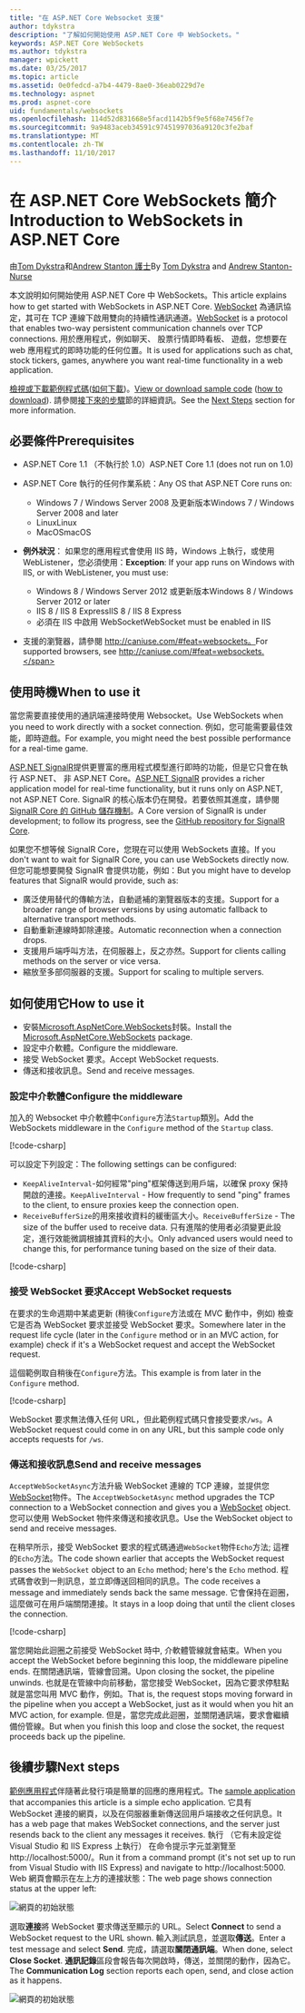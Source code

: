 ```yaml
---
title: "在 ASP.NET Core Websocket 支援"
author: tdykstra
description: "了解如何開始使用 ASP.NET Core 中 WebSockets。"
keywords: ASP.NET Core WebSockets
ms.author: tdykstra
manager: wpickett
ms.date: 03/25/2017
ms.topic: article
ms.assetid: 0e0fedcd-a7b4-4479-8ae0-36eab0229d7e
ms.technology: aspnet
ms.prod: aspnet-core
uid: fundamentals/websockets
ms.openlocfilehash: 114d52d831668e5facd1142b5f9e5f68e7456f7e
ms.sourcegitcommit: 9a9483aceb34591c97451997036a9120c3fe2baf
ms.translationtype: MT
ms.contentlocale: zh-TW
ms.lasthandoff: 11/10/2017
---
```

# <a name="introduction-to-websockets-in-aspnet-core"></a><span data-ttu-id="27c15-104">在 ASP.NET Core WebSockets 簡介</span><span class="sxs-lookup"><span data-stu-id="27c15-104">Introduction to WebSockets in ASP.NET Core</span></span>

<span data-ttu-id="27c15-105">由[Tom Dykstra](https://github.com/tdykstra)和[Andrew Stanton 護士](https://github.com/anurse)</span><span class="sxs-lookup"><span data-stu-id="27c15-105">By [Tom Dykstra](https://github.com/tdykstra) and [Andrew Stanton-Nurse](https://github.com/anurse)</span></span>

<span data-ttu-id="27c15-106">本文說明如何開始使用 ASP.NET Core 中 WebSockets。</span><span class="sxs-lookup"><span data-stu-id="27c15-106">This article explains how to get started with WebSockets in ASP.NET Core.</span></span> <span data-ttu-id="27c15-107">[WebSocket](https://wikipedia.org/wiki/WebSocket) 為通訊協定，其可在 TCP 連線下啟用雙向的持續性通訊通道。</span><span class="sxs-lookup"><span data-stu-id="27c15-107">[WebSocket](https://wikipedia.org/wiki/WebSocket) is a protocol that enables two-way persistent communication channels over TCP connections.</span></span> <span data-ttu-id="27c15-108">用於應用程式，例如聊天、 股票行情即時看板、 遊戲，您想要在 web 應用程式的即時功能的任何位置。</span><span class="sxs-lookup"><span data-stu-id="27c15-108">It is used for applications such as chat, stock tickers, games, anywhere you want real-time functionality in a web application.</span></span>

<span data-ttu-id="27c15-109">[檢視或下載範例程式碼](https://github.com/aspnet/Docs/tree/master/aspnetcore/fundamentals/websockets/sample)([如何下載](xref:tutorials/index#how-to-download-a-sample))。</span><span class="sxs-lookup"><span data-stu-id="27c15-109">[View or download sample code](https://github.com/aspnet/Docs/tree/master/aspnetcore/fundamentals/websockets/sample) ([how to download](xref:tutorials/index#how-to-download-a-sample)).</span></span> <span data-ttu-id="27c15-110">請參閱[接下來的步驟](#next-steps)節的詳細資訊。</span><span class="sxs-lookup"><span data-stu-id="27c15-110">See the [Next Steps](#next-steps) section for more information.</span></span>


## <a name="prerequisites"></a><span data-ttu-id="27c15-111">必要條件</span><span class="sxs-lookup"><span data-stu-id="27c15-111">Prerequisites</span></span>

* <span data-ttu-id="27c15-112">ASP.NET Core 1.1 （不執行於 1.0）</span><span class="sxs-lookup"><span data-stu-id="27c15-112">ASP.NET Core 1.1 (does not run on 1.0)</span></span>
* <span data-ttu-id="27c15-113">ASP.NET Core 執行的任何作業系統：</span><span class="sxs-lookup"><span data-stu-id="27c15-113">Any OS that ASP.NET Core runs on:</span></span>
  
  * <span data-ttu-id="27c15-114">Windows 7 / Windows Server 2008 及更新版本</span><span class="sxs-lookup"><span data-stu-id="27c15-114">Windows 7 / Windows Server 2008 and later</span></span>
  * <span data-ttu-id="27c15-115">Linux</span><span class="sxs-lookup"><span data-stu-id="27c15-115">Linux</span></span>
  * <span data-ttu-id="27c15-116">MacOS</span><span class="sxs-lookup"><span data-stu-id="27c15-116">macOS</span></span>

* <span data-ttu-id="27c15-117">**例外狀況**： 如果您的應用程式會使用 IIS 時，Windows 上執行，或使用 WebListener，您必須使用：</span><span class="sxs-lookup"><span data-stu-id="27c15-117">**Exception**: If your app runs on Windows with IIS, or with WebListener, you must use:</span></span>

  * <span data-ttu-id="27c15-118">Windows 8 / Windows Server 2012 或更新版本</span><span class="sxs-lookup"><span data-stu-id="27c15-118">Windows 8 / Windows Server 2012 or later</span></span>
  * <span data-ttu-id="27c15-119">IIS 8 / IIS 8 Express</span><span class="sxs-lookup"><span data-stu-id="27c15-119">IIS 8 / IIS 8 Express</span></span>
  * <span data-ttu-id="27c15-120">必須在 IIS 中啟用 WebSocket</span><span class="sxs-lookup"><span data-stu-id="27c15-120">WebSocket must be enabled in IIS</span></span>

* <span data-ttu-id="27c15-121">支援的瀏覽器，請參閱 http://caniuse.com/#feat=websockets。</span><span class="sxs-lookup"><span data-stu-id="27c15-121">For supported browsers, see http://caniuse.com/#feat=websockets.</span></span>

## <a name="when-to-use-it"></a><span data-ttu-id="27c15-122">使用時機</span><span class="sxs-lookup"><span data-stu-id="27c15-122">When to use it</span></span>

<span data-ttu-id="27c15-123">當您需要直接使用的通訊端連接時使用 Websocket。</span><span class="sxs-lookup"><span data-stu-id="27c15-123">Use WebSockets when you need to work directly with a socket connection.</span></span> <span data-ttu-id="27c15-124">例如，您可能需要最佳效能，即時遊戲。</span><span class="sxs-lookup"><span data-stu-id="27c15-124">For example, you might need the best possible performance for a real-time game.</span></span>

<span data-ttu-id="27c15-125">[ASP.NET SignalR](https://docs.microsoft.com/aspnet/signalr/overview/getting-started/introduction-to-signalr)提供更豐富的應用程式模型進行即時的功能，但是它只會在執行 ASP.NET、 非 ASP.NET Core。</span><span class="sxs-lookup"><span data-stu-id="27c15-125">[ASP.NET SignalR](https://docs.microsoft.com/aspnet/signalr/overview/getting-started/introduction-to-signalr) provides a richer application model for real-time functionality, but it runs only on ASP.NET, not ASP.NET Core.</span></span> <span data-ttu-id="27c15-126">SignalR 的核心版本仍在開發。若要依照其進度，請參閱[SignalR Core 的 GitHub 儲存機制](https://github.com/aspnet/SignalR)。</span><span class="sxs-lookup"><span data-stu-id="27c15-126">A Core version of SignalR is under development; to follow its progress, see the [GitHub repository for SignalR Core](https://github.com/aspnet/SignalR).</span></span>

<span data-ttu-id="27c15-127">如果您不想等候 SignalR Core，您現在可以使用 WebSockets 直接。</span><span class="sxs-lookup"><span data-stu-id="27c15-127">If you don't want to wait for SignalR Core, you can use WebSockets directly now.</span></span> <span data-ttu-id="27c15-128">但您可能想要開發 SignalR 會提供功能，例如：</span><span class="sxs-lookup"><span data-stu-id="27c15-128">But you might have to develop features that SignalR would provide, such as:</span></span>

* <span data-ttu-id="27c15-129">廣泛使用替代的傳輸方法，自動遞補的瀏覽器版本的支援。</span><span class="sxs-lookup"><span data-stu-id="27c15-129">Support for a broader range of browser versions by using automatic fallback to alternative transport methods.</span></span>
* <span data-ttu-id="27c15-130">自動重新連線時卸除連接。</span><span class="sxs-lookup"><span data-stu-id="27c15-130">Automatic reconnection when a connection drops.</span></span>
* <span data-ttu-id="27c15-131">支援用戶端呼叫方法，在伺服器上，反之亦然。</span><span class="sxs-lookup"><span data-stu-id="27c15-131">Support for clients calling methods on the server or vice versa.</span></span>
* <span data-ttu-id="27c15-132">縮放至多部伺服器的支援。</span><span class="sxs-lookup"><span data-stu-id="27c15-132">Support for scaling to multiple servers.</span></span>

## <a name="how-to-use-it"></a><span data-ttu-id="27c15-133">如何使用它</span><span class="sxs-lookup"><span data-stu-id="27c15-133">How to use it</span></span>

* <span data-ttu-id="27c15-134">安裝[Microsoft.AspNetCore.WebSockets](https://www.nuget.org/packages/Microsoft.AspNetCore.WebSockets/)封裝。</span><span class="sxs-lookup"><span data-stu-id="27c15-134">Install the [Microsoft.AspNetCore.WebSockets](https://www.nuget.org/packages/Microsoft.AspNetCore.WebSockets/) package.</span></span>
* <span data-ttu-id="27c15-135">設定中介軟體。</span><span class="sxs-lookup"><span data-stu-id="27c15-135">Configure the middleware.</span></span>
* <span data-ttu-id="27c15-136">接受 WebSocket 要求。</span><span class="sxs-lookup"><span data-stu-id="27c15-136">Accept WebSocket requests.</span></span>
* <span data-ttu-id="27c15-137">傳送和接收訊息。</span><span class="sxs-lookup"><span data-stu-id="27c15-137">Send and receive messages.</span></span>

### <a name="configure-the-middleware"></a><span data-ttu-id="27c15-138">設定中介軟體</span><span class="sxs-lookup"><span data-stu-id="27c15-138">Configure the middleware</span></span>

<span data-ttu-id="27c15-139">加入的 Websocket 中介軟體中`Configure`方法`Startup`類別。</span><span class="sxs-lookup"><span data-stu-id="27c15-139">Add the WebSockets middleware in the `Configure` method of the `Startup` class.</span></span>

[!code-csharp[](websockets/sample/Startup.cs?name=UseWebSockets)]

<span data-ttu-id="27c15-140">可以設定下列設定：</span><span class="sxs-lookup"><span data-stu-id="27c15-140">The following settings can be configured:</span></span>

* <span data-ttu-id="27c15-141">`KeepAliveInterval`-如何經常"ping"框架傳送到用戶端，以確保 proxy 保持開啟的連接。</span><span class="sxs-lookup"><span data-stu-id="27c15-141">`KeepAliveInterval` - How frequently to send "ping" frames to the client, to ensure proxies keep the connection open.</span></span>
* <span data-ttu-id="27c15-142">`ReceiveBufferSize`的用來接收資料的緩衝區大小。</span><span class="sxs-lookup"><span data-stu-id="27c15-142">`ReceiveBufferSize` - The size of the buffer used to receive data.</span></span> <span data-ttu-id="27c15-143">只有進階的使用者必須變更此設定，進行效能微調根據其資料的大小。</span><span class="sxs-lookup"><span data-stu-id="27c15-143">Only advanced users would need to change this, for performance tuning based on the size of their data.</span></span>

[!code-csharp[](websockets/sample/Startup.cs?name=UseWebSocketsOptions)]

### <a name="accept-websocket-requests"></a><span data-ttu-id="27c15-144">接受 WebSocket 要求</span><span class="sxs-lookup"><span data-stu-id="27c15-144">Accept WebSocket requests</span></span>

<span data-ttu-id="27c15-145">在要求的生命週期中某處更新 (稍後`Configure`方法或在 MVC 動作中，例如) 檢查它是否為 WebSocket 要求並接受 WebSocket 要求。</span><span class="sxs-lookup"><span data-stu-id="27c15-145">Somewhere later in the request life cycle (later in the `Configure` method or in an MVC action, for example) check if it's a WebSocket request and accept the WebSocket request.</span></span>

<span data-ttu-id="27c15-146">這個範例取自稍後在`Configure`方法。</span><span class="sxs-lookup"><span data-stu-id="27c15-146">This example is from later in the `Configure` method.</span></span>

[!code-csharp[](websockets/sample/Startup.cs?name=AcceptWebSocket&highlight=7)]

<span data-ttu-id="27c15-147">WebSocket 要求無法傳入任何 URL，但此範例程式碼只會接受要求`/ws`。</span><span class="sxs-lookup"><span data-stu-id="27c15-147">A WebSocket request could come in on any URL, but this sample code only accepts requests for `/ws`.</span></span>

### <a name="send-and-receive-messages"></a><span data-ttu-id="27c15-148">傳送和接收訊息</span><span class="sxs-lookup"><span data-stu-id="27c15-148">Send and receive messages</span></span>

<span data-ttu-id="27c15-149">`AcceptWebSocketAsync`方法升級 WebSocket 連線的 TCP 連線，並提供您[WebSocket](https://docs.microsoft.com/dotnet/core/api/system.net.websockets.websocket)物件。</span><span class="sxs-lookup"><span data-stu-id="27c15-149">The `AcceptWebSocketAsync` method upgrades the TCP connection to a WebSocket connection and gives you a [WebSocket](https://docs.microsoft.com/dotnet/core/api/system.net.websockets.websocket) object.</span></span> <span data-ttu-id="27c15-150">您可以使用 WebSocket 物件來傳送和接收訊息。</span><span class="sxs-lookup"><span data-stu-id="27c15-150">Use the WebSocket object to send and receive messages.</span></span>

<span data-ttu-id="27c15-151">在稍早所示，接受 WebSocket 要求的程式碼通過`WebSocket`物件`Echo`方法; 這裡的`Echo`方法。</span><span class="sxs-lookup"><span data-stu-id="27c15-151">The code shown earlier that accepts the WebSocket request passes the `WebSocket` object to an `Echo` method; here's the `Echo` method.</span></span> <span data-ttu-id="27c15-152">程式碼會收到一則訊息，並立即傳送回相同的訊息。</span><span class="sxs-lookup"><span data-stu-id="27c15-152">The code receives a message and immediately sends back the same message.</span></span> <span data-ttu-id="27c15-153">它會保持在迴圈，這麼做可在用戶端關閉連接。</span><span class="sxs-lookup"><span data-stu-id="27c15-153">It stays in a loop doing that until the client closes the connection.</span></span> 

[!code-csharp[](websockets/sample/Startup.cs?name=Echo)]

<span data-ttu-id="27c15-154">當您開始此迴圈之前接受 WebSocket 時中, 介軟體管線就會結束。</span><span class="sxs-lookup"><span data-stu-id="27c15-154">When you accept the WebSocket before beginning this loop, the middleware pipeline ends.</span></span>  <span data-ttu-id="27c15-155">在關閉通訊端，管線會回溯。</span><span class="sxs-lookup"><span data-stu-id="27c15-155">Upon closing the socket, the pipeline unwinds.</span></span> <span data-ttu-id="27c15-156">也就是在管線中向前移動，當您接受 WebSocket，因為它要求停駐點就是當您叫用 MVC 動作，例如。</span><span class="sxs-lookup"><span data-stu-id="27c15-156">That is, the request stops moving forward in the pipeline when you accept a WebSocket, just as it would when you hit an MVC action, for example.</span></span>  <span data-ttu-id="27c15-157">但是，當您完成此迴圈，並關閉通訊端，要求會繼續備份管線。</span><span class="sxs-lookup"><span data-stu-id="27c15-157">But when you finish this loop and close the socket, the request proceeds back up the pipeline.</span></span>

## <a name="next-steps"></a><span data-ttu-id="27c15-158">後續步驟</span><span class="sxs-lookup"><span data-stu-id="27c15-158">Next steps</span></span>

<span data-ttu-id="27c15-159">[範例應用程式](https://github.com/aspnet/Docs/tree/master/aspnetcore/fundamentals/websockets/sample)伴隨著此發行項是簡單的回應的應用程式。</span><span class="sxs-lookup"><span data-stu-id="27c15-159">The [sample application](https://github.com/aspnet/Docs/tree/master/aspnetcore/fundamentals/websockets/sample) that accompanies this article is a simple echo application.</span></span> <span data-ttu-id="27c15-160">它具有 WebSocket 連接的網頁，以及在伺服器重新傳送回用戶端接收之任何訊息。</span><span class="sxs-lookup"><span data-stu-id="27c15-160">It has a web page that makes WebSocket connections, and the server just resends back to the client any messages it receives.</span></span> <span data-ttu-id="27c15-161">執行 （它有未設定從 Visual Studio 和 IIS Express 上執行） 在命令提示字元並瀏覽至 http://localhost:5000/。</span><span class="sxs-lookup"><span data-stu-id="27c15-161">Run it from a command prompt (it's not set up to run from Visual Studio with IIS Express) and navigate to http://localhost:5000.</span></span> <span data-ttu-id="27c15-162">Web 網頁會顯示在左上方的連接狀態：</span><span class="sxs-lookup"><span data-stu-id="27c15-162">The web page shows connection status at the upper left:</span></span>

![網頁的初始狀態](websockets/_static/start.png)

<span data-ttu-id="27c15-164">選取**連接**將 WebSocket 要求傳送至顯示的 URL。</span><span class="sxs-lookup"><span data-stu-id="27c15-164">Select **Connect** to send a WebSocket request to the URL shown.</span></span>  <span data-ttu-id="27c15-165">輸入測試訊息，並選取**傳送**。</span><span class="sxs-lookup"><span data-stu-id="27c15-165">Enter a test message and select **Send**.</span></span> <span data-ttu-id="27c15-166">完成，請選取**關閉通訊端**。</span><span class="sxs-lookup"><span data-stu-id="27c15-166">When done, select **Close Socket**.</span></span> <span data-ttu-id="27c15-167">**通訊記錄**區段會報告每次開啟時，傳送，並關閉的動作，因為它。</span><span class="sxs-lookup"><span data-stu-id="27c15-167">The **Communication Log** section reports each open, send, and close action as it happens.</span></span>

![網頁的初始狀態](websockets/_static/end.png)
